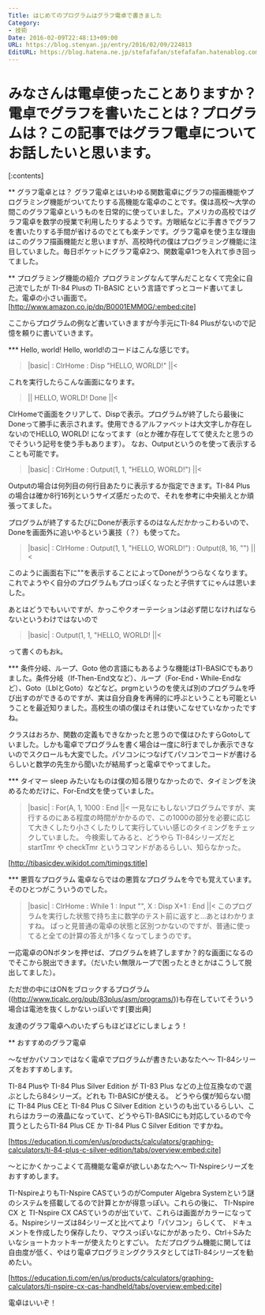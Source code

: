```yaml
---
Title: はじめてのプログラムはグラフ電卓で書きました
Category:
- 技術
Date: 2016-02-09T22:48:13+09:00
URL: https://blog.stenyan.jp/entry/2016/02/09/224813
EditURL: https://blog.hatena.ne.jp/stefafafan/stefafafan.hatenablog.com/atom/entry/6653586347156662648
---
```


みなさんは電卓使ったことありますか？電卓でグラフを書いたことは？プログラムは？この記事ではグラフ電卓についてお話したいと思います。
====

[:contents]


** グラフ電卓とは？
グラフ電卓とはいわゆる関数電卓にグラフの描画機能やプログラミング機能がついてたりする高機能な電卓のことです。僕は高校〜大学の間このグラフ電卓というものを日常的に使っていました。アメリカの高校ではグラフ電卓を数学の授業で利用したりするようです。方眼紙などに手書きでグラフを書いたりする手間が省けるのでとても楽チンです。グラフ電卓を使う主な理由はこのグラフ描画機能だと思いますが、高校時代の僕はプログラミング機能に注目していました。毎日ポケットにグラフ電卓2つ、関数電卓1つを入れて歩き回ってました。


** プログラミング機能の紹介
プログラミングなんて学んだことなくて完全に自己流でしたが TI-84 Plusの TI-BASIC という言語でずっとコード書いてました。電卓の小さい画面で。
[http://www.amazon.co.jp/dp/B0001EMM0G/:embed:cite]

ここからプログラムの例など書いていきますが今手元にTI-84 Plusがないので記憶を頼りに書いていきます。


*** Hello, world!
Hello, world!のコードはこんな感じです。
>|basic|
: ClrHome
: Disp "HELLO, WORLD!"
||<

これを実行したらこんな画面になります。

>||
HELLO, WORLD!
          Done
||<

ClrHomeで画面をクリアして、Dispで表示。プログラムが終了したら最後にDoneって勝手に表示されます。使用できるアルファベットは大文字しか存在しないのでHELLO, WORLD! になってます（αとか確か存在してて使えたと思うのでそういう記号を使う手もあります）。
なお、Outputというのを使って表示することも可能です。

>|basic|
: ClrHome
: Output(1, 1, "HELLO, WORLD!")
||<

Outputの場合は何列目の何行目あたりに表示するか指定できます。TI-84 Plusの場合は確か8行16列というサイズ感だったので、それを参考に中央揃えとか頑張ってました。

プログラムが終了するたびにDoneが表示するのはなんだかかっこわるいので、Doneを画面外に追いやるという裏技（？）も使ってた。

>|basic|
: ClrHome
: Output(1, 1, "HELLO, WORLD!")
: Output(8, 16, "")
||<

このように画面右下に""を表示することによってDoneがうつらなくなります。これでようやく自分のプログラムもプロっぽくなったと子供すてにゃんは思いました。

あとはどうでもいいですが、かっこやクオーテーションは必ず閉じなければならないというわけではないので

>|basic|
: Output(1, 1, "HELLO, WORLD!
||<

って書くのもおk。


*** 条件分岐、ループ、Goto
他の言語にもあるような機能はTI-BASICでもありました。条件分岐（If-Then-End文など）、ループ（For-End・While-Endなど）、Goto（LblとGoto）などなど。prgmというのを使えば別のプログラムを呼び出すのができるのですが、実は自分自身を再帰的に呼ぶということも可能ということを最近知りました。高校生の頃の僕はそれは使いこなせていなかったですね。

クラスはおろか、関数の定義もできなかったと思うので僕はひたすらGotoしていました。しかも電卓でプログラムを書く場合は一度に8行までしか表示できないのでスクロールも大変でした。パソコンにつなげてパソコンでコードが書けるらしいと数学の先生から聞いたが結局ずっと電卓でやってました。


*** タイマー
sleep みたいなものは僕の知る限りなかったので、タイミングを決めるためだけに、For-End文を使っていました。
>|basic|
: For(A, 1, 1000
: End
||<
一見なにもしないプログラムですが、実行するのにある程度の時間がかかるので、この1000の部分を必要に応じて大きくしたり小さくしたりして実行していい感じのタイミングをチェックしていました。
今検索してみると、どうやら TI-84シリーズだと startTmr や checkTmr というコマンドがあるらしい、知らなかった。

[http://tibasicdev.wikidot.com/timings:title]


*** 悪質なプログラム
電卓ならではの悪質なプログラムを今でも覚えています。そのひとつがこういうのでした。
>|basic|
: ClrHome
: While 1
: Input "", X
: Disp X+1
: End
||<
このプログラムを実行した状態で持ち主に数学のテスト前に返すと…あとはわかりますね。
ぱっと見普通の電卓の状態と区別つかないのですが、普通に使ってると全ての計算の答えが1多くなってしまうのです。

一応電卓のONボタンを押せば、プログラムを終了しますか？的な画面になるのでそこから脱出できます。（だいたい無限ループで困ったときとかはこうして脱出してました）。

 ただ世の中にはONをブロックするプログラム((http://www.ticalc.org/pub/83plus/asm/programs/))も存在していてそういう場合は電池を抜くしかないっぽいです[要出典]

友達のグラフ電卓へのいたずらもほどほどにしましょう！


** おすすめのグラフ電卓

〜なぜかパソコンではなく電卓でプログラムが書きたいあなたへ〜
TI-84シリーズをおすすめします。

TI-84 Plusや TI-84 Plus Silver Edition が TI-83 Plus などの上位互換なので選ぶとしたら84シリーズ。どれも TI-BASICが使える。
どうやら僕が知らない間に TI-84 Plus CEと TI-84 Plus C Silver Edition というのも出ているらしい、これらはカラーの液晶になっていて、どうやらTI-BASICにも対応しているので今買うとしたらTI-84 Plus CE か TI-84 Plus C Silver Edition ですかね。

[https://education.ti.com/en/us/products/calculators/graphing-calculators/ti-84-plus-c-silver-edition/tabs/overview:embed:cite]


〜とにかくかっこよくて高機能な電卓が欲しいあなたへ〜
TI-Nspireシリーズをおすすめします。

TI-NspireよりもTI-Nspire CASていうのがComputer Algebra Systemという謎のシステムを搭載してるので計算とかが得意っぽい。これらの後に、
TI-Nspire CX と TI-Nspire CX CASていうのが出ていて、これらは画面がカラーになってる。Nspireシリーズは84シリーズと比べてより「パソコン」らしくて、
ドキュメントを作成したり保存したり、マウスっぽいなにかがあったり、Ctrl＋Sみたいなショートカットキーが使えたりとすごい。
ただプログラム機能に関しては自由度が低く、やはり電卓プログラミングクラスタとしてはTI-84シリーズを勧めたい。

[https://education.ti.com/en/us/products/calculators/graphing-calculators/ti-nspire-cx-cas-handheld/tabs/overview:embed:cite]


電卓はいいぞ！

